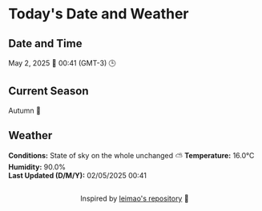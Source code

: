  # Today's Date and Weather
    
## Date and Time
May 2, 2025 📅
00:41 (GMT-3) 🕒

## Current Season
Autumn 🍂
## Weather 
**Conditions:** State of sky on the whole unchanged ⛅
**Temperature:** 16.0°C  
**Humidity:** 90.0%  
**Last Updated (D/M/Y):** 02/05/2025 00:41
##
<div align="center">Inspired by <a href="https://github.com/leimao/What-Is-The-Date-Today">leimao's repository</a> 🌱</div>
